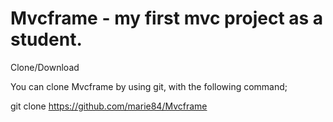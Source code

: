 Mvcframe - my first mvc project as a student. 
=================================================================
Clone/Download 

You can clone Mvcframe by using git, with the following command;


git clone https://github.com/marie84/Mvcframe






